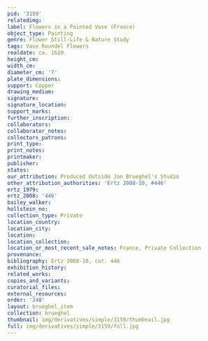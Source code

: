 ```yaml
---
pid: '3159'
relatedimg: 
label: Flowers in a Painted Vase (France)
object_type: Painting
genre: Flower Still-Life & Nature Study
tags: Vase Roundel Flowers
realdate: ca. 1610
height_cm: 
width_cm: 
diameter_cm: '7'
plate_dimensions: 
support: Copper
drawing_medium: 
signature: 
signature_location: 
support_marks: 
further_inscription: 
collaborators: 
collaborator_notes: 
collectors_patrons: 
print_type: 
print_notes: 
printmaker: 
publisher: 
states: 
our_attribution: Produced Outside Jan Brueghel's Studio
other_attribution_authorities: 'Ertz 2008-10, #446'
ertz_1979: 
ertz_2008: '446'
bailey_walker: 
hollstein_no: 
collection_type: Private
location_country: 
location_city: 
location: 
location_collection: 
location_or_most_recent_sale_notes: France, Private Collection
provenance: 
bibliography: Ertz 2008-10, cat. 446
exhibition_history: 
related_works: 
copies_and_variants: 
curatorial_files: 
external_resources: 
order: '248'
layout: brueghel_item
collection: brueghel
thumbnail: img/derivatives/simple/3159/thumbnail.jpg
full: img/derivatives/simple/3159/full.jpg
---
```

